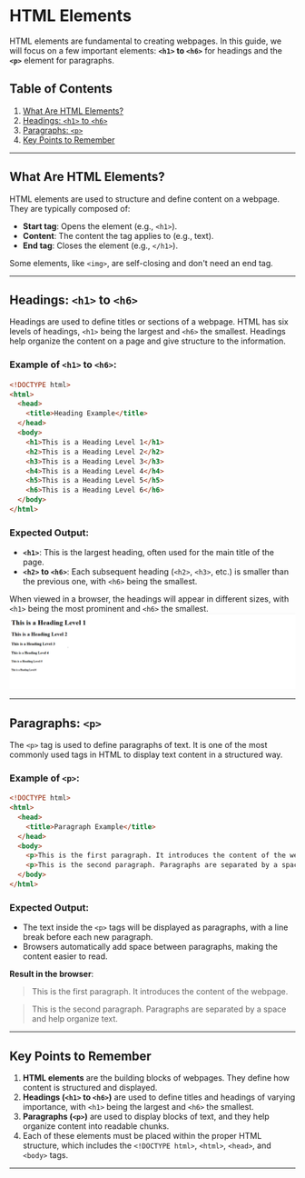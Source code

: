 

# HTML Elements

HTML elements are fundamental to creating webpages. In this guide, we will focus on a few important elements: **`<h1>` to `<h6>`** for headings and the **`<p>`** element for paragraphs.

## Table of Contents

1. [What Are HTML Elements?](#what-are-html-elements)
2. [Headings: `<h1>` to `<h6>`](#headings-h1-to-h6)
3. [Paragraphs: `<p>`](#paragraphs-p)
4. [Key Points to Remember](#key-points-to-remember)

---

## What Are HTML Elements?

HTML elements are used to structure and define content on a webpage. They are typically composed of:

- **Start tag**: Opens the element (e.g., `<h1>`).
- **Content**: The content the tag applies to (e.g., text).
- **End tag**: Closes the element (e.g., `</h1>`).

Some elements, like `<img>`, are self-closing and don't need an end tag.

---

## Headings: `<h1>` to `<h6>`

Headings are used to define titles or sections of a webpage. HTML has six levels of headings, `<h1>` being the largest and `<h6>` the smallest. Headings help organize the content on a page and give structure to the information.

### Example of `<h1>` to `<h6>`:

```html
<!DOCTYPE html>
<html>
  <head>
    <title>Heading Example</title>
  </head>
  <body>
    <h1>This is a Heading Level 1</h1>
    <h2>This is a Heading Level 2</h2>
    <h3>This is a Heading Level 3</h3>
    <h4>This is a Heading Level 4</h4>
    <h5>This is a Heading Level 5</h5>
    <h6>This is a Heading Level 6</h6>
  </body>
</html>
```

### Expected Output:

- **`<h1>`**: This is the largest heading, often used for the main title of the page.
- **`<h2>` to `<h6>`**: Each subsequent heading (`<h2>`, `<h3>`, etc.) is smaller than the previous one, with `<h6>` being the smallest.

When viewed in a browser, the headings will appear in different sizes, with `<h1>` being the most prominent and `<h6>` the smallest.
<img src="../images/elementh1.png" alt="Expected output of heading levels">

---

## Paragraphs: `<p>`

The `<p>` tag is used to define paragraphs of text. It is one of the most commonly used tags in HTML to display text content in a structured way.

### Example of `<p>`:

```html
<!DOCTYPE html>
<html>
  <head>
    <title>Paragraph Example</title>
  </head>
  <body>
    <p>This is the first paragraph. It introduces the content of the webpage.</p>
    <p>This is the second paragraph. Paragraphs are separated by a space and help organize text.</p>
  </body>
</html>
```

### Expected Output:

- The text inside the `<p>` tags will be displayed as paragraphs, with a line break before each new paragraph.
- Browsers automatically add space between paragraphs, making the content easier to read.

**Result in the browser**:

> This is the first paragraph. It introduces the content of the webpage.

> This is the second paragraph. Paragraphs are separated by a space and help organize text.

---

## Key Points to Remember

1. **HTML elements** are the building blocks of webpages. They define how content is structured and displayed.
2. **Headings (`<h1>` to `<h6>`)** are used to define titles and headings of varying importance, with `<h1>` being the largest and `<h6>` the smallest.
3. **Paragraphs (`<p>`)** are used to display blocks of text, and they help organize content into readable chunks.
4. Each of these elements must be placed within the proper HTML structure, which includes the `<!DOCTYPE html>`, `<html>`, `<head>`, and `<body>` tags.

---
